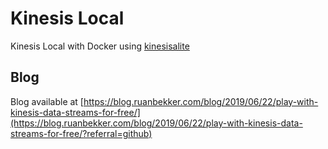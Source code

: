 # Kinesis Local

Kinesis Local with Docker using [kinesisalite](https://github.com/mhart/kinesalite)

## Blog

Blog available at [https://blog.ruanbekker.com/blog/2019/06/22/play-with-kinesis-data-streams-for-free/](https://blog.ruanbekker.com/blog/2019/06/22/play-with-kinesis-data-streams-for-free/?referral=github)
